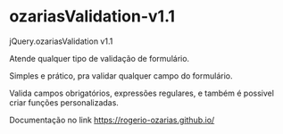 # ozariasValidation-v1.1

jQuery.ozariasValidation v1.1

Atende qualquer tipo de validação de formulário.

Simples e prático, pra validar qualquer campo do formulário.

Valida campos obrigatórios, expressões regulares, e também é possivel criar funções personalizadas.

Documentação no link https://rogerio-ozarias.github.io/

